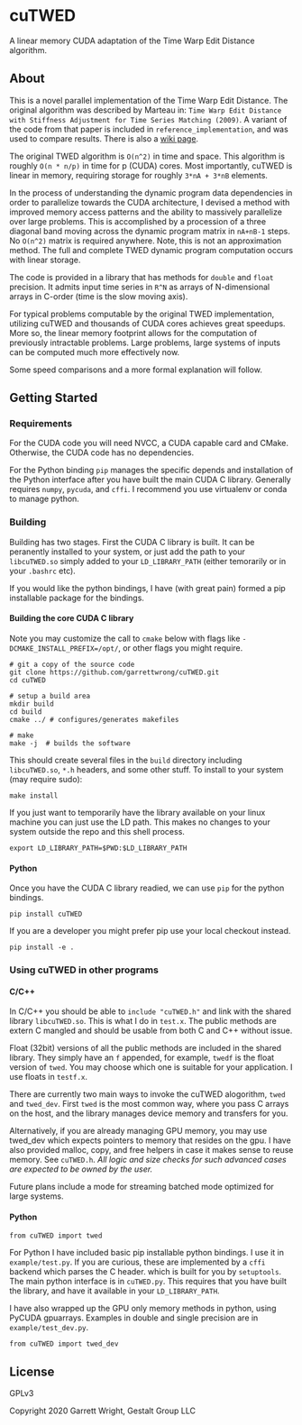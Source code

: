 # cuTWED

A linear memory CUDA adaptation of the Time Warp Edit Distance algorithm.

## About

This is a novel parallel implementation of the Time Warp Edit Distance.
The original algorithm was described by Marteau in:
    `Time Warp Edit Distance with Stiffness Adjustment for Time Series Matching (2009)`.
A variant of the code from that paper is included in `reference_implementation`,
and was used to compare results. There is also a
[wiki page](https://en.wikipedia.org/wiki/Time_Warp_Edit_Distance).

The original TWED algorithm is `O(n^2)` in time and space.
This algorithm is roughly `O(n * n/p)` in time for p (CUDA) cores.
Most importantly, cuTWED is linear in memory,
requiring storage for roughly `3*nA + 3*nB` elements.

In the process of understanding the dynamic program data dependencies in order to parallelize
towards the CUDA architecture, I devised a method with improved memory access patterns
and the ability to massively parallelize over large problems.
This is accomplished by a procession of a three diagonal band moving across the dynamic
program matrix in `nA+nB-1` steps.  No `O(n^2)` matrix is required anywhere.
Note, this is not an approximation method.  The full and complete TWED dynamic program
computation occurs with linear storage.

The code is provided in a library that has methods for `double` and `float` precision.
It admits input time series in `R^N` as arrays of N-dimensional arrays in C-order
(time is the slow moving axis).

For typical problems computable by the original TWED implementation,
utilizing cuTWED and thousands of CUDA cores achieves great speedups.
More so, the linear memory footprint allows for the computation
of previously intractable problems.  Large problems, large systems
of inputs can be computed much more effectively now.

Some speed comparisons and a more formal explanation will follow.

## Getting Started

### Requirements

For the CUDA code you will need NVCC, a CUDA capable card and CMake.
Otherwise, the CUDA code has no dependencies.

For the Python binding `pip` manages the specific depends and installation of the Python
interface after you have built the main CUDA C library.  Generally requires
`numpy`, `pycuda`, and `cffi`.  I recommend you use virtualenv or conda to manage python.

### Building

Building has two stages.  First the CUDA C library is built.  It can be peranently installed to your system,
or just add the path to your `libcuTWED.so` simply added to your `LD_LIBRARY_PATH` (either temorarily or in your
`.bashrc` etc).

If you would like the python bindings, I have (with great pain) formed a pip installable package for the bindings.

#### Building the core CUDA C library

Note you may customize the call to `cmake` below with flags like `-DCMAKE_INSTALL_PREFIX=/opt/`, or other flags
you might require.

```
# git a copy of the source code
git clone https://github.com/garrettwrong/cuTWED.git
cd cuTWED

# setup a build area
mkdir build
cd build
cmake ../ # configures/generates makefiles

# make
make -j  # builds the software
```

This should create several files in the `build` directory including `libcuTWED.so`, `*.h` headers, and some other stuff.
To install to your system (may require sudo):

```
make install
```

If you just want to temporarily have the library available on your linux machine you can just use the LD path.
This makes no changes to your system outside the repo and this shell process.
```
export LD_LIBRARY_PATH=$PWD:$LD_LIBRARY_PATH
```

#### Python
Once you have the CUDA C library readied, we can use `pip` for the python bindings.

```
pip install cuTWED
```

If you are a developer you might prefer pip use your local checkout instead.
```
pip install -e .
```

### Using cuTWED in other programs

#### C/C++

In C/C++ you should be able to `include "cuTWED.h"` and link with the shared library `libcuTWED.so`.
This is what I do in `test.x`.  The public methods are extern C mangled and should be usable
from both C and C++ without issue.

Float (32bit) versions of all the public methods are included in the shared library.
They simply have an `f` appended, for example, `twedf` is the float version of `twed`.
You may choose which one is suitable for your application.  I use floats in `testf.x`.

There are currently two main ways to invoke the cuTWED alogorithm, `twed` and `twed_dev`.
First `twed` is the most common way, where you pass C arrays on the host,
and the library manages device memory and transfers for you.

Alternatively, if you are already managing GPU memory,
you may use twed_dev which expects pointers to memory that resides on the gpu.
I have also provided malloc, copy, and free helpers in case it makes sense to reuse memory.
See `cuTWED.h`.
_All logic and size checks for such advanced cases are expected to be owned by the user._

Future plans include a mode for streaming batched mode optimized for large systems.

#### Python

```
from cuTWED import twed
```

For Python I have included basic pip installable python bindings.  I use it in `example/test.py`.
If you are curious, these are implemented by a `cffi` backend which parses the C header.
which is built for you by `setuptools`. The main python interface is in `cuTWED.py`.
This requires that you have built the library, and have it available in your `LD_LIBRARY_PATH`.

I have also wrapped up the GPU only memory methods in python, using PyCUDA gpuarrays.
Examples in double and single precision are in `example/test_dev.py`.

```
from cuTWED import twed_dev
```

## License

GPLv3

Copyright 2020 Garrett Wright, Gestalt Group LLC
